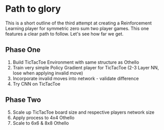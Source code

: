 Path to glory
=============
This is a short outline of the third attempt at creating a Reinforcement Learning player for symmetric zero sum two player games.
This one features a clear path to follow. Let's see how far we get.

Phase One
---------
1. Build TicTacToe Environment with same structure as Othello
2. Train very simple Policy Gradient player for TicTacToe (2-3 Layer NN, lose when applying invalid move)
3. Incorporate invalid moves into network - validate difference
4. Try CNN on TicTacToe

Phase Two
---------
5. Scale up TicTacToe board size and respective players network size
6. Apply process to 4x4 Othello
7. Scale to 6x6 & 8x8 Othello
